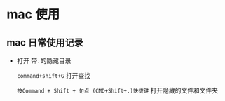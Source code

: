 # mac 使用

## mac 日常使用记录

- 打开 带`.`的隐藏目录

  `command+shift+G` 打开查找

  `按Command + Shift + 句点 (CMD+Shift+.)快捷键` 打开隐藏的文件和文件夹
